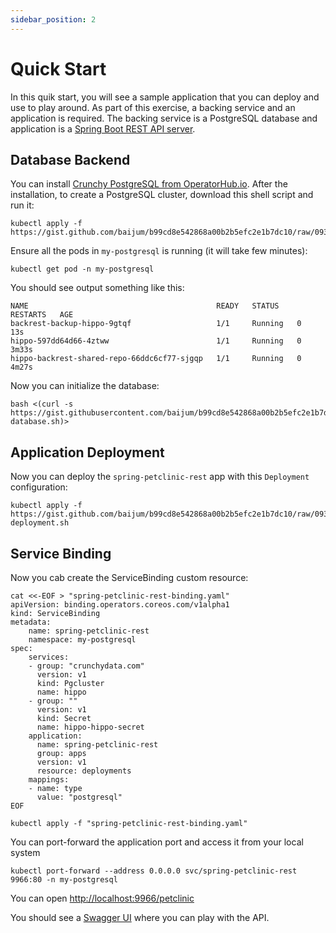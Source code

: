 ```yaml
---
sidebar_position: 2
---
```


# Quick Start

In this quik start, you will see a sample application that you can deploy and
use to play around.  As part of this exercise, a backing service and an
application is required.  The backing service is a PostgreSQL database and
application is a [Spring Boot REST API server][petclinic].

## Database Backend

You can install [Crunchy PostgreSQL from OperatorHub.io][crunchy].  After the
installation, to create a PostgreSQL cluster, download this shell script and run
it:

```
kubectl apply -f https://gist.github.com/baijum/b99cd8e542868a00b2b5efc2e1b7dc10/raw/093f3ef729d7eb26c3f461c77b0089bd7c358e49/pgcluster.sh
```

Ensure all the pods in `my-postgresql` is running (it will take few minutes):

```
kubectl get pod -n my-postgresql
```

You should see output something like this:

```
NAME                                          READY   STATUS    RESTARTS   AGE
backrest-backup-hippo-9gtqf                   1/1     Running   0          13s
hippo-597dd64d66-4ztww                        1/1     Running   0          3m33s
hippo-backrest-shared-repo-66ddc6cf77-sjgqp   1/1     Running   0          4m27s
```

Now you can initialize the database:

```
bash <(curl -s https://gist.githubusercontent.com/baijum/b99cd8e542868a00b2b5efc2e1b7dc10/raw/603e288541dbd1d55596ca1b520d7f2a4f1ce76b/init-database.sh)>
```

## Application Deployment

Now you can deploy the `spring-petclinic-rest` app with this `Deployment`
configuration:

```
kubectl apply -f https://gist.github.com/baijum/b99cd8e542868a00b2b5efc2e1b7dc10/raw/093f3ef729d7eb26c3f461c77b0089bd7c358e49/app-deployment.sh
```

## Service Binding

Now you cab create the ServiceBinding custom resource:

```
cat <<-EOF > "spring-petclinic-rest-binding.yaml"
apiVersion: binding.operators.coreos.com/v1alpha1
kind: ServiceBinding
metadata:
    name: spring-petclinic-rest
	namespace: my-postgresql
spec:
    services:
    - group: "crunchydata.com"
      version: v1
      kind: Pgcluster
      name: hippo
    - group: ""
      version: v1
      kind: Secret
      name: hippo-hippo-secret
    application:
      name: spring-petclinic-rest
      group: apps
      version: v1
      resource: deployments
    mappings:
    - name: type
      value: "postgresql"
EOF

kubectl apply -f "spring-petclinic-rest-binding.yaml"
```

You can port-forward the application port and access it from your local system

```
kubectl port-forward --address 0.0.0.0 svc/spring-petclinic-rest 9966:80 -n my-postgresql
```

You can open [http://localhost:9966/petclinic](http://localhost:9966/petclinic)

You should see a [Swagger UI][swagger] where you can play with the API.

[petclinic]: https://github.com/spring-petclinic/spring-petclinic-rest
[olm]: https://olm.operatorframework.io
[crunchy]: https://operatorhub.io/operator/postgresql
[operator-sdk]: https://sdk.operatorframework.io
[pack]: https://buildpacks.io/docs/tools/pack/
[swagger]: https://swagger.io

